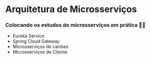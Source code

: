 # Arquitetura de Microsserviços
### Colocando os estudos de microsserviços em prática 📖🎯

* Eureka Service
* Spring Cloud Gateway
* Microsserviços de cartões
* Microsserviços de Cliente


